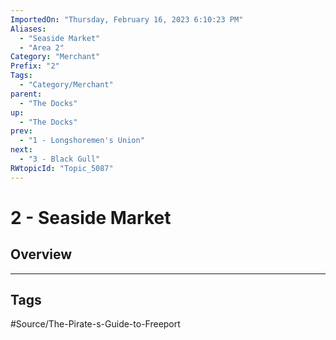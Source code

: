 ```yaml
---
ImportedOn: "Thursday, February 16, 2023 6:10:23 PM"
Aliases:
  - "Seaside Market"
  - "Area 2"
Category: "Merchant"
Prefix: "2"
Tags:
  - "Category/Merchant"
parent:
  - "The Docks"
up:
  - "The Docks"
prev:
  - "1 - Longshoremen's Union"
next:
  - "3 - Black Gull"
RWtopicId: "Topic_5087"
---
```

# 2 - Seaside Market
## Overview

---
## Tags
#Source/The-Pirate-s-Guide-to-Freeport

